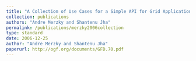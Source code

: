 ```yaml
---
title: "A Collection of Use Cases for a Simple API for Grid Applications"
collection: publications
authors: "Andre Merzky and Shantenu Jha"
permalink: /publications/merzky2006collection
type: standard
date: 2006-12-25
author: "Andre Merzky and Shantenu Jha"
paperurl: http://ogf.org/documents/GFD.70.pdf
---
```

